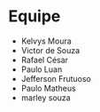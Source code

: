 # Equipe

- Kelvys Moura
- Victor de Souza
- Rafael César
- Paulo Luan
- Jefferson Frutuoso
- Paulo Matheus
- marley souza
